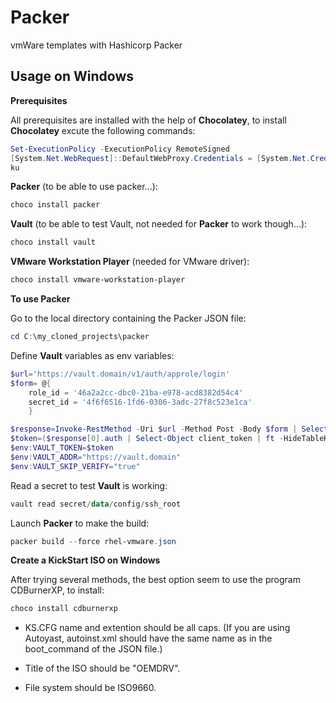 # Packer
vmWare templates with Hashicorp Packer

## Usage on Windows

**Prerequisites**

All prerequisites are installed with the help of **Chocolatey**, to install **Chocolatey** excute the following commands:

```powershell
Set-ExecutionPolicy -ExecutionPolicy RemoteSigned
[System.Net.WebRequest]::DefaultWebProxy.Credentials = [System.Net.CredentialCache]::DefaultCredentials; iex ((New-Object System.Net.WebClient).DownloadString('https://chocolatey.org/install.ps1'))
ku
```

**Packer** (to be able to use packer...):

```powershell
choco install packer
```

**Vault** (to be able to test Vault, not needed for **Packer** to work though...):

```powershell
choco install vault
```

**VMware Workstation Player** (needed for VMware driver):

```powershell
choco install vmware-workstation-player
```

**To use Packer**

Go to the local directory containing the Packer JSON file:

```powershell
cd C:\my_cloned_projects\packer
```

Define **Vault** variables as env variables:

```powershell
$url='https://vault.domain/v1/auth/approle/login'
$form= @{
    role_id = '46a2a2cc-dbc0-21ba-e978-acd8382d54c4'
    secret_id = '4f6f6516-1fd6-0306-3adc-27f8c523e1ca'
    }

$response=Invoke-RestMethod -Uri $url -Method Post -Body $form | Select-Object -Property auth
$token=($response[0].auth | Select-Object client_token | ft -HideTableHeaders | Out-String).Trim()
$env:VAULT_TOKEN=$token
$env:VAULT_ADDR="https://vault.domain"
$env:VAULT_SKIP_VERIFY="true"
```

Read a secret to test **Vault** is working:

```powershell
vault read secret/data/config/ssh_root
```

Launch **Packer** to make the build:
```powershell
packer build --force rhel-vmware.json
```

**Create a KickStart ISO on Windows**

After trying several methods, the best option seem to use the program CDBurnerXP, to install:

```powershell
choco install cdburnerxp
```

- KS.CFG name and extention should be all caps. (If you are using Autoyast, autoinst.xml should have the same name as in the boot_command of the JSON file.)

- Title of the ISO should be "OEMDRV".

- File system should be ISO9660.
